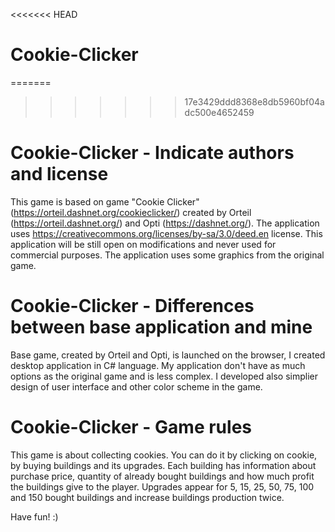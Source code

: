 <<<<<<< HEAD
# Cookie-Clicker
=======
>>>>>>> 17e3429ddd8368e8db5960bf04adc500e4652459
# Cookie-Clicker - Indicate authors and license

This game is based on game "Cookie Clicker" (https://orteil.dashnet.org/cookieclicker/) created by Orteil (https://orteil.dashnet.org/) and Opti (https://dashnet.org/). The application uses https://creativecommons.org/licenses/by-sa/3.0/deed.en license. This application will be still open on modifications and never used for commercial purposes. The application uses some graphics from the original game.

# Cookie-Clicker - Differences between base application and mine

Base game, created by Orteil and Opti, is launched on the browser, I created desktop application in C# language. My application don't have as much options as the original game and is less complex. I developed also simplier design of user interface and other color scheme in the game.

# Cookie-Clicker - Game rules

This game is about collecting cookies. You can do it by clicking on cookie, by buying buildings and its upgrades. Each building has information about purchase price, quantity of already bought buildings and how much profit the buildings give to the player. Upgrades appear for 5, 15, 25, 50, 75, 100 and 150 bought buildings and increase buildings production twice.

Have fun! :)
